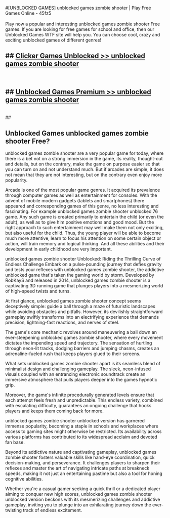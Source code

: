 #[UNBLOCKED GAMES] unblocked games zombie shooter | Play Free Games Online - 45fz5 <br>
<br>
Play now a popular and interesting unblocked games zombie shooter Free games. If you are looking for free games for school and office, then our Unblocked Games WTF site will help you. You can choose cool, crazy and exciting unblocked games of different genres!


## ##  [Clicker Games Unblocked >> unblocked games zombie shooter](http://freeplayer.one?title=unblocked_games_zombie_shooter&ref=22)
  <br>

##  ## [Unblocked Games Premium >> unblocked games zombie shooter](http://freeplayer.one?title=unblocked_games_zombie_shooter&ref=22)
  <br>
  ##



## Unblocked Games unblocked games zombie shooter Free?

unblocked games zombie shooter are a very popular game for today, where there is a bet not on a strong immersion in the game, its reality, thought-out and details, but on the contrary, make the game on purpose easier so that you can turn on and not understand much. But if arcades are simple, it does not mean that they are not interesting, but on the contrary even enjoy more popularity.

Arcade is one of the most popular game genres. It acquired its prevalence through computer games as well as entertainment for consoles. With the advent of mobile modern gadgets (tablets and smartphones) there appeared and corresponding games of this genre, no less interesting and fascinating. For example unblocked games zombie shooter unblocked 76 game. Any such game is created primarily to entertain the child (or even the adult), as well as to give him positive emotions and good mood. But the right approach to such entertainment may well make them not only exciting, but also useful for the child. Thus, the young player will be able to become much more attentive, learn to focus his attention on some certain object or action, will train memory and logical thinking. And all these abilities and their development in early childhood are very important.

unblocked games zombie shooter Unblocked: Riding the Thrilling Curve of Endless Challenge
Embark on a pulse-pounding journey that defies gravity and tests your reflexes with unblocked games zombie shooter, the addictive unblocked game that's taken the gaming world by storm. Developed by RobKayS and released in 2014, unblocked games zombie shooter is a captivating 3D running game that plunges players into a mesmerizing world of high-speed twists and turns.

At first glance, unblocked games zombie shooter concept seems deceptively simple: guide a ball through a maze of futuristic landscapes while avoiding obstacles and pitfalls. However, its devilishly straightforward gameplay swiftly transforms into an electrifying experience that demands precision, lightning-fast reactions, and nerves of steel.

The game's core mechanic revolves around maneuvering a ball down an ever-steepening unblocked games zombie shooter, where every movement dictates the impending speed and trajectory. The sensation of hurtling through neon-lit tracks, dodging barriers and jumping chasms, creates an adrenaline-fueled rush that keeps players glued to their screens.

What sets unblocked games zombie shooter apart is its seamless blend of minimalist design and challenging gameplay. The sleek, neon-infused visuals coupled with an entrancing electronic soundtrack create an immersive atmosphere that pulls players deeper into the games hypnotic grip.

Moreover, the game's infinite procedurally generated levels ensure that each attempt feels fresh and unpredictable. This endless variety, combined with escalating difficulty, guarantees an ongoing challenge that hooks players and keeps them coming back for more.

unblocked games zombie shooter unblocked version has garnered immense popularity, becoming a staple in schools and workplaces where access to gaming sites might otherwise be restricted. Its availability across various platforms has contributed to its widespread acclaim and devoted fan base.

Beyond its addictive nature and captivating gameplay, unblocked games zombie shooter fosters valuable skills like hand-eye coordination, quick decision-making, and perseverance. It challenges players to sharpen their reflexes and master the art of navigating intricate paths at breakneck speeds, making it not just an entertaining pastime but also a tool for honing cognitive abilities.

Whether you're a casual gamer seeking a quick thrill or a dedicated player aiming to conquer new high scores, unblocked games zombie shooter unblocked version beckons with its mesmerizing challenges and addictive gameplay, inviting you to plunge into an exhilarating journey down the ever-twisting track of endless excitement.